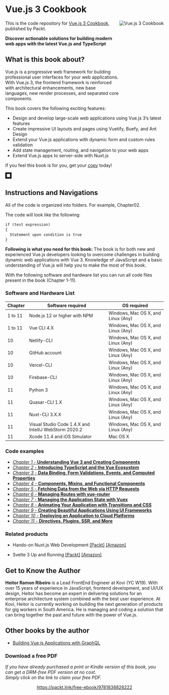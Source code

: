 


# Vue.js 3 Cookbook

<a href="https://amzn.to/2LlqMUU"><img src="https://static.packt-cdn.com/products/9781838826222/cover/smaller" alt="Vue.js 3 Cookbook" height="256px" align="right"></a>

This is the code repository for [Vue.js 3 Cookbook](https://amzn.to/2LlqMUU), published by Packt.

**Discover actionable solutions for building modern web apps with the latest Vue.js and TypeScript**

## What is this book about?
Vue.js is a progressive web framework for building professional user interfaces for your web applications. With Vue.js 3, the frontend framework is reinforced with architectural enhancements, new base languages, new render processes, and separated core components.

This book covers the following exciting features: 
* Design and develop large-scale web applications using Vue.js 3’s latest features
* Create impressive UI layouts and pages using Vuetify, Buefy, and Ant Design
* Extend your Vue.js applications with dynamic form and custom rules validation
* Add state management, routing, and navigation to your web apps
* Extend Vue.js apps to server-side with Nuxt.js

If you feel this book is for you, get your [copy](https://amzn.to/2LlqMUU) today!

<a href="https://www.packtpub.com/?utm_source=github&utm_medium=banner&utm_campaign=GitHubBanner"><img src="https://raw.githubusercontent.com/PacktPublishing/GitHub/master/GitHub.png" alt="https://www.packtpub.com/" border="5" /></a>

## Instructions and Navigations
All of the code is organized into folders. For example, Chapter02.

The code will look like the following:
```
if (test expression)
{
  Statement upon condition is true
}
```

**Following is what you need for this book:**
The book is for both new and experienced Vue.js developers looking to overcome challenges in building dynamic web applications with Vue 3. Knowledge of JavaScript and a basic understanding of Vue.js will help you to make the most of this book.	

With the following software and hardware list you can run all code files present in the book (Chapter 1-11).

### Software and Hardware List

| Chapter  | Software required                   | OS required                        |
| -------- | ------------------------------------| -----------------------------------|
| 1 to 11       | Node.js 12 or higher with NPM                  | Windows, Mac OS X, and Linux (Any) |
| 1 to 11        | Vue CLI 4.X            | Windows, Mac OS X, and Linux (Any) |
| 10     |Netlify-CLI            | Windows, Mac OS X, and Linux (Any) |
| 10     |GitHub account            | Windows, Mac OS X, and Linux (Any) |
| 10        | Vercel-CLI          | Windows, Mac OS X, and Linux (Any) |
| 10        | Firebase-CLI           | Windows, Mac OS X, and Linux (Any) |
| 11       | Python 3          | Windows, Mac OS X, and Linux (Any) |
| 11       | Quasar-CLI 1.X          | Windows, Mac OS X, and Linux (Any) |
| 11       | Nuxt-CLI 3.X.X           | Windows, Mac OS X, and Linux (Any) |
| 11       | Visual Studio Code 1.4.X and IntelliJ WebStorm 2020.2            | Windows, Mac OS X, and Linux (Any) |
| 11       | Xcode 11.4 and iOS Simulator           | Mac OS X |

### Code examples
- [_Chapter 1_ - **Understanding Vue 3 and Creating Components**](./chapter-01/)
- [_Chapter 2_ - **Introducing TypeScript and the Vue Ecosystem**](./chapter-02/)
- [_Chapter 3_ - **Data Binding, Form Validations, Events, and Computed Properties**](./chapter-03/)
- [_Chapter 4_ - **Components, Mixins, and Functional Components**](./chapter-04/)
- [_Chapter 5_ - **Fetching Data from the Web via HTTP Requests**](./chapter-05/)
- [_Chapter 6_ - **Managing Routes with vue-router**](./chapter-06/)
- [_Chapter 7_ - **Managing the Application State with Vuex**](./chapter-07/)
- [_Chapter 8_ - **Animating Your Application with Transitions and CSS**](./chapter-08/)
- [_Chapter 9_ - **Creating Beautiful Applications Using UI Frameworks**](./chapter-09/)
- [_Chapter 10_ - **Deploying an Application to Cloud Platforms**](./chapter-10/)
- [_Chapter 11_ - **Directives, Plugins, SSR, and More**](./chapter-11/)

### Related products <Other books you may enjoy>
* Hands-on Nuxt.js Web Development [[Packt]](https://www.packtpub.com/product/hands-on-nuxt-js-web-development/9781789952698) [[Amazon]](https://amzn.to/3pWxkbH)

* Svelte 3 Up and Running [[Packt]](https://www.packtpub.com/product/svelte-3-up-and-running/9781839213625) [[Amazon]](https://amzn.to/2JSyghW)

## Get to Know the Author
**Heitor Ramon Ribeiro**
is a Lead FrontEnd Engineer at Kovi (YC W19). With over 15 years of experience in JavaScript, frontend development, and UI/UX design, Heitor has become an expert in delivering solutions for an enterprise architecture system combined with the best user experience. At Kovi, Heitor is currently working on building the next generation of products for gig workers in South America. He is managing and coding a solution that can bring together the past and future with the power of Vue.js.

## Other books by the author
* [Building Vue.js Applications with GraphQL](https://amzn.to/2XcB24r)
### Download a free PDF

 <i>If you have already purchased a print or Kindle version of this book, you can get a DRM-free PDF version at no cost.<br>Simply click on the link to claim your free PDF.</i>
<p align="center"> <a href="https://packt.link/free-ebook/9781838826222">https://packt.link/free-ebook/9781838826222 </a> </p>
